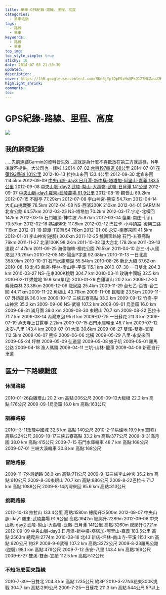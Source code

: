 ```yaml
---
title: 單車-GPS紀錄-路線、里程、高度
categories:
  - 單車活動
tags:
  - 路線
  - 單車
keywords:
  - 路線
  - 單車
top_img:
toc_style_simple: true
sticky: 10 
date: 2014-07-08 21:56:30
updated:
description:
cover: https://lh6.googleusercontent.com/RKnSjYpfDpE0zHx8PkQ127MLZauUJKHSEquA_x7-G-eE=w1498-h844-no
highlight_shrink:
comments:
toc:
---
```


# GPS紀錄-路線、里程、高度

![](https://lh6.googleusercontent.com/RKnSjYpfDpE0zHx8PkQ127MLZauUJKHSEquA_x7-G-eE=w1498-h844-no)

## 我的騎乘記錄

.....先前連結Garmin的資料皆失效...這就是為什麼不喜歡放在第三方就這樣，N年後就不提供，大公司也一樣啦!!
2014-07-02 [台東197縣道 88公里](https://nickliu0811.github.io/2014/193197road/)
2014-07-01 [花蓮193縣道 101公里](https://nickliu0811.github.io/2014/193197road/)
2012-10-13 拉拉山來回 133.4公里
2012-09-30 北宜來回 114.5km
2012-09-09 [中央山脈-day3 日月潭-新中橫-塔塔加-阿里山-嘉義 183.5公里](https://nickliu0811.github.io/2012/%E4%B8%AD%E5%A4%AE%E5%B1%B1%E8%84%88%E6%8C%91%E6%88%B0/)
2012-09-08 [中央山脈-day2 武陵-梨山-大禹嶺-武嶺-日月潭 141公里](https://nickliu0811.github.io/2012/%E4%B8%AD%E5%A4%AE%E5%B1%B1%E8%84%88%E6%8C%91%E6%88%B0/)
2012-09-07 [中央山脈-day1 羅東-武陵農場 91.9公里](https://nickliu0811.github.io/2012/%E4%B8%AD%E5%A4%AE%E5%B1%B1%E8%84%88%E6%8C%91%E6%88%B0/)
2012-08-19 觀音山 69.2km
2012-07-15 不厭亭 77.29km
2012-07-08 李山神宮-熊空 54.7km
2012-04-14 大屯山挑戰賽 78.5km
2012-04-08 NS-西濱200K 210km
2012-04-01 GARMIN 北宜公路 64.57km
2012-03-25 NS-塔塔加 70.2km
2012-03-17 宇老-北橫回 147km
2012-03-15 石門壩頂-神牛坡 75.87km
2012-03-04 苗栗-南庄-仙山 70.57km
2012-02-18 媽祖BIKE 117.8km
2012-02-12 巴拉卡-小坪頂路-復興三路 116km
2012-01-19 碧潭-110回 54.76km
2012-01-08 永安-南寮來回 41.5km
2012-01-01 李山神宮(逆騎) 30.6km
2011-12-25 桃園盃路線 石門-五寮高點 76km
2011-11-27 北濱100K 98.2Km
2011-10-02 環大台北 178.2km
2011-09-13 達觀 41.47km
2011-09-25 海倫咖啡-桐花公園 76.5km
2011-04-10 台三-小人國來回 73.29km
2010-12-05 NS-陽金P字道 92.08km
2010-11-13 一日北高 358.9km
2010-10-31 石門水庫環湖 55.54km
2010-08-26 新北大橋 37.62km
2010-08-18 北43 新店-坪林-南山寺-平溪 115.1 km
2010-07-30 一日雙北 204.3 km
2010-03-27 NS-花東300K挑戰 304.7 km
2010-03-11 玫瑰中國城 32.5 km
2010-02-11 烘爐地 19.9 km(單程)
2010-01-26 白雞環山 20.2 km
2009-12-20 紫薇森林 23.38km
2009-12-06 龍泉路 25.4km
2009-11-29 台七乙-百吉-台三回 44.71km
2009-11-22 角板山 43.78km
2009-11-08 民和街 23.5km
2009-11-07 外詩朗路 36.0 km
2009-10-17 三峽五寮高點 33.2 km
2009-09-12 竹崙-李山神宮 35.2 km
2009-09-06 NS-武嶺 107.2 km
2009-09-01 烏塗窟 16.0 km
2009-08-31 滿月園 38.0 km
2009-08-30 東眼山 70.7 km
2009-08-22 巴拉卡 71.7 km
2009-08-14 內灣來回 95.6 km
2009-07-25 一日蘇花 211.3 km
2009-07-19 承天寺上甘露寺 2.2km
2009-07-15 石門水庫輪車 48.7 km
2009-07-12 永安-八里 143.4 km
2009-07-01 大溪 30.6km
2009-06-27 雙溪-雙泰-宜蘭 112.5km
2009-06-07 熊空
2009-06-06 北橫
2009-05-29 八里-永安來回
2009-05-24 坪林
2009-05-09 弘道里
2009-05-08 娘子坑
2009-05-01 羅馬公路
2009-04-18 漁人碼頭
2009-04-11 三坑-山林-龍潭
2009-04-06 新莊自行車道

## 區分一下路線難度

### 休閒路線

2010-01-26白雞環山 20.2 km 高點:206公尺
2009-09-13大板根 22.2 km 高點:176公尺
2009-09-1烏塗窟 16.0 km 高點:163公尺

### 訓練路線

2010--3-11玫瑰中國城 32.5 km 高點:140公尺
2010-2-11烘爐地 19.9 km(單程) 高點:224公尺
2009-10-17三峽五寮高點 33.2 km 高點:377公尺
2009-8-31滿月園 38.0 km 高點:415公尺
2009-7-15 石門水庫輪車 48.7 km 高點:168公尺
2009-07-01 三峽大溪輪車 30.8 km 高點:168公尺

### 冒險路線

2009-11-7外詩朗路 36.0 km 高點:711公尺
2009-9-12三峽李山神宮 35.2 km 高點:610公尺
2009-8-30東眼山 70.7 km 高點:886公尺
2009-8-22巴拉卡 71.7 km 高點:1088公尺
2009-8-14內灣來回 95.6 km 高點:313公尺

### 挑戰路線

2012-10-13 拉拉山 133.4公里 高點:1580m 總爬升:2500m
2012-09-07 中央山脈-day1 羅東-武陵農場 91.9公里 高點:1942m 總爬升:2289m
2012-09-08 中央山脈-day2 武陵-梨山-大禹嶺-武嶺-日月潭 141公里 高點:3260m 總爬升:2721m
2012-09-09 中央山脈-day3 日月潭-新中橫-塔塔加-阿里山-嘉義 183.5公里 高點:2563m 總爬升:2774m
2010-08-18 北43 新店-坪林-南山寺-平溪 115.1 km 高點:620公尺 約2P
2009-9-6武嶺 107.2 km 高點:3272公尺
2009-8-23羅馬公路(逆騎) 98.1 km 高點:479公尺
2009-7-12 永安-八里 143.4 km 高點:169公尺
2009-6-27 雙溪-雙泰-宜蘭 112.5 km 高點:512公尺

### 不知怎麼回來路線

2010-7-30一日雙北 204.3 km 高點:1235公尺 約3P
2010-3-27NS花東300K挑戰 304.7 km 高點:299公尺
2009-7-25一日蘇花 211.3 km 高點:544公尺 5P以上
